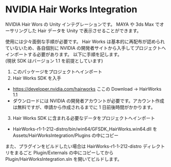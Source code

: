 # NVIDIA Hair Works Integration

NVIDIA Hair Wors の Unity インテグレーションです。
MAYA や 3ds Max でオーサリングした Hair データを Unity で表示させることができます。

使用には少々面倒な手順が必要です。
Hair Works は基本的に再配布が認められていないため、各自個別に NVIDIA の開発者サイトから入手してプロジェクトへインポートする必要があります。
以下に手順を記します。  
(現状 SDK はバージョン 1.1 を前提としています)

1.  このパッケージをプロジェクトへインポート
2.  Hair Works SDK を入手
  * https://developer.nvidia.com/hairworks ここの Download -> HairWorks 1.1
  * ダウンロードには NVIDIA の開発者アカウントが必要です。アカウント作成は無料ですが、申請から作成されるまでに 1 日前後時間がかかります。
3.  Hair Works SDK に含まれる必要なデータをプロジェクトへインポート
  * HairWorks-r1-1-212-distro/bin/win64/GFSDK_HairWorks.win64.dll を Assets/HairWorksIntegration/Plugins の中にコピー

また、プラグインをビルドしたい場合は HairWorks-r1-1-212-distro ディレクトリをまるごと Plugin/Externals の中にコピーしてから Plugin/HairWorksIntegration.sln を開いてビルドします。
